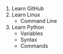 1. Learn GitHub
2. Learn Linux
    * Command Line
4. Learn Python
    * Variables
    * Syntax
    * Commands

